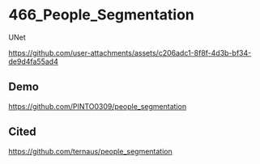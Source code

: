 # 466_People_Segmentation

UNet

https://github.com/user-attachments/assets/c206adc1-8f8f-4d3b-bf34-de9d4fa55ad4

## Demo

https://github.com/PINTO0309/people_segmentation

## Cited

https://github.com/ternaus/people_segmentation

